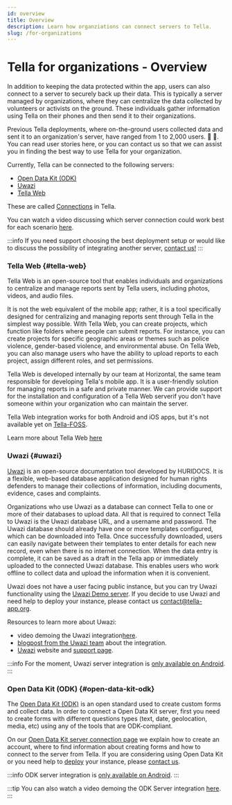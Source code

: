```yaml
---
id: overview
title: Overview
description: Learn how organziations can connect servers to Tella.
slug: /for-organizations
---
```


# Tella for organizations - Overview 

In addition to keeping the data protected within the app, users can also connect to a server to securely back up their data. This is typically  a server managed by organizations, where they can centralize the data collected by volunteers or activists on the ground. These individuals gather information using Tella on their phones and then send it to their organizations.

Previous Tella deployments, where on-the-ground users collected data and sent it to an organization's server, have ranged from 1 to 2,000 users. 📲 📡. You can read user stories here, or you can contact us so that we can assist you in finding the best way to use Tella for your organization.

Currently, Tella can be connected to the following servers:

* [Open Data Kit (ODK)](#open-data-kit-odk)
* [Uwazi](#uwazi)
* [Tella Web](#tella-web)

These are called [Connections](/features#connecting-to-servers) in Tella.


You can watch a video discussing which server connection could work best for each scenario [here](/video-tutorials#connections-full-video).

:::info
If you need support choosing the best deployment setup or would like to discuss the possibility of integrating another server, [contact us!](/contact-us)
:::


### Tella Web {#tella-web}

Tella Web is an open-source tool that enables individuals and organizations to centralize and manage reports sent by Tella users, including photos, videos, and audio files. 

It is not the web equivalent of the mobile app; rather, it is a tool specifically designed for centralizing and managing reports sent through Tella in the simplest way possible. With Tella Web, you can create projects, which function like folders where people can submit reports. For instance, you can create projects for specific geographic areas or themes such as police violence, gender-based violence, and environmental abuse. On Tella Web, you can also manage users who have the ability to upload reports to each project, assign different roles, and set permissions.

Tella Web is developed internally by our team at Horizontal, the same team responsible for developing Tella's mobile app. It is a user-friendly solution for managing reports in a safe and private manner. We can provide support for the installation and configuration of a Tella Web serverif you don't have someone within your organization who can maintain the server.

Tella Web integration works for both Android and iOS apps, but it's not available yet on [Tella-FOSS](/faq#is-tella-available-on-f-droid). 

Learn more about Tella Web [here](/tella-web)


### Uwazi {#uwazi}

[Uwazi](https://uwazi.io/) is an open-source documentation tool developed by HURIDOCS. It is a flexible, web-based database application designed for human rights defenders to manage their collections of information, including documents, evidence, cases and complaints. 

Organizations who use Uwazi as a database can connect Tella to one or more of their databases to upload data. All that is required to connect Tella to Uwazi is the Uwazi database URL, and a username and password. The Uwazi database should already have one or more templates configured, which can be downloaded into Tella. Once successfully downloaded, users can easily navigate between their templates to enter details for each new record, even when there is no internet connection. When the data entry is complete, it can be saved as a draft in the Tella app or immediately uploaded to the connected Uwazi database. This enables users who work offline to collect data and upload the information when it is convenient. 

Uwazi does not have a user facing public instance, but you can try Uwazi functionality using the [Uwazi Demo server](https://demo.uwazi.io/). If you decide to use Uwazi and need help to deploy your instance, please contact us contact@tella-app.org. 

Resources to learn more about Uwazi:
* video demoing the Uwazi integration[here](/video-tutorials#uwazi).
* [blogpost from the Uwazi team](https://huridocs.org/2022/07/the-new-tella-app-lets-uwazi-users-document-violations-safely-and-while-offline/) about the integration.
* [Uwazi](https://uwazi.io/) website and [support page](https://uwazi.io/en/page/9852italrtk/support).

:::info 
For the moment, Uwazi server integration is [only available on Android](/features). 
:::


### Open Data Kit (ODK) {#open-data-kit-odk}

The [Open Data Kit (ODK)](https://getodk.org/) is an open standard used to create custom forms and collect data. In order to connect a Open Data Kit server, first you need to create forms with different questions types (text, date, geolocation, media, etc) using any  of the tools that are ODK-compliant.

On our [Open Data Kit server connection page](/odk) we explain how to create an account, where to find information about creating forms and how to connect to the server from Tella. If you are considering using Open Data Kit or you need help to [deploy](/faq#deploying-tella) your instance, please [contact us](/contact-us). 


:::info
ODK server integration is [only available on Android](/features). 
:::

:::tip
You can also watch a video demoing the ODK Server integration [here](/video-tutorials#open-data-kit).
:::

